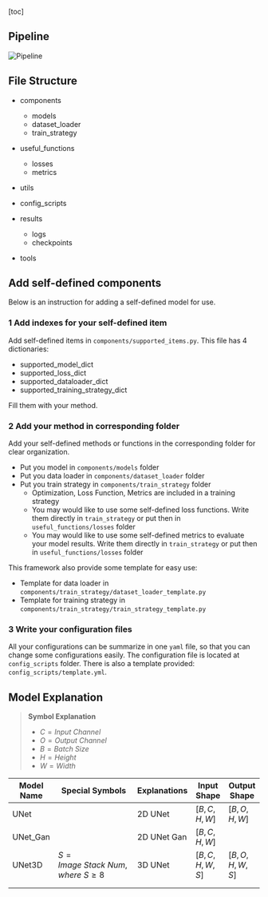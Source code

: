 [toc]

## Pipeline

![Pipeline](./docs/images/Pipeline.png)

## File Structure

+ components

  + models 
  + dataset_loader
  + train_strategy
  
+ useful_functions

  + losses
  + metrics

+ utils

+ config_scripts

+ results

  + logs
  + checkpoints 

+ tools

  

## Add self-defined components

Below is an instruction for adding a self-defined model for use.

### 1 Add indexes  for  your self-defined item

Add self-defined items in `components/supported_items.py`. This file has 4 dictionaries:

+ supported_model_dict 
+ supported_loss_dict 
+ supported_dataloader_dict 
+ supported_training_strategy_dict 

Fill them with your method.

### 2 Add your method in corresponding folder 

Add your self-defined methods or functions in the corresponding folder for clear organization.

+ Put you model in `components/models` folder 
+ Put you data loader in `components/dataset_loader` folder 
+ Put you train strategy in `components/train_strategy` folder 
  + Optimization, Loss Function, Metrics are included in a training strategy
  + You may would like to use some self-defined loss functions. Write them directly in `train_strategy` or put then  in  `useful_functions/losses` folder 
  + You may would like to use some self-defined metrics to evaluate your model results. Write them directly in `train_strategy` or put then  in  `useful_functions/losses` folder 

This framework also provide some template for easy use:

+ Template for data loader in `components/train_strategy/dataset_loader_template.py`
+ Template for training strategy in `components/train_strategy/train_strategy_template.py`

### 3 Write your configuration files 

All your configurations can be summarize in one `yaml` file, so that you can change some configurations easily. The configuration file is located at `config_scripts` folder. There is also a template provided: `config_scripts/template.yml`.

## Model Explanation

> **Symbol Explanation**
>
> + $C = Input \ Channel$
> + $O = Output \ Channel$
> + $B = Batch \ Size$
> + $H = Height$
> + $W = Width$

| Model Name | Special Symbols                             | Explanations | Input Shape       | Output Shape      |
| ---------- | ------------------------------------------- | ------------ | ----------------- | ----------------- |
| UNet       |                                             | 2D UNet      | $[B, C, H, W]$    | $[B, O, H, W]$    |
| UNet_Gan   |                                             | 2D UNet Gan  | $[B, C, H, W]$    |                   |
| UNet3D     | $S = Image \ Stack \ Num, where \  S \ge 8$ | 3D UNet      | $[B, C, H, W, S]$ | $[B, O, H, W, S]$ |
|            |                                             |              |                   |                   |
|            |                                             |              |                   |                   |

